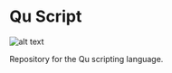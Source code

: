 # Qu Script
![alt text](https://github.com/GsLogiMaker/qu-script/Logo.png)

Repository for the Qu scripting language.
